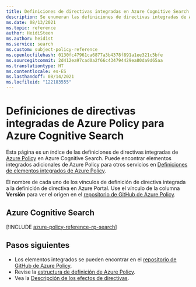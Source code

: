 ```yaml
---
title: Definiciones de directivas integradas en Azure Cognitive Search
description: Se enumeran las definiciones de directivas integradas de Azure Policy en Azure Cognitive Search. Estas definiciones de directivas integradas proporcionan enfoques comunes para administrar los recursos de Azure.
ms.date: 08/13/2021
ms.topic: reference
author: HeidiSteen
ms.author: heidist
ms.service: search
ms.custom: subject-policy-reference
ms.openlocfilehash: 0130fc47961ca6877a3b4378f891a1ee321c5bfe
ms.sourcegitcommit: 2d412ea97cad0a2f66c434794429ea80da9d65aa
ms.translationtype: HT
ms.contentlocale: es-ES
ms.lasthandoff: 08/14/2021
ms.locfileid: "122183555"
---
```

# <a name="azure-policy-built-in-definitions-for-azure-cognitive-search"></a>Definiciones de directivas integradas de Azure Policy para Azure Cognitive Search

Esta página es un índice de las definiciones de directivas integradas de [Azure Policy](../governance/policy/overview.md) en Azure Cognitive Search. Puede encontrar elementos integrados adicionales de Azure Policy para otros servicios en [Definiciones de elementos integrados de Azure Policy](../governance/policy/samples/built-in-policies.md).

El nombre de cada uno de los vínculos de definición de directiva integrada a la definición de directiva en Azure Portal. Use el vínculo de la columna **Versión** para ver el origen en el [repositorio de GitHub de Azure Policy](https://github.com/Azure/azure-policy).

## <a name="azure-cognitive-search"></a>Azure Cognitive Search

[!INCLUDE [azure-policy-reference-rp-search](../../includes/policy/reference/byrp/microsoft.search.md)]

## <a name="next-steps"></a>Pasos siguientes

- Los elementos integrados se pueden encontrar en el [repositorio de GitHub de Azure Policy](https://github.com/Azure/azure-policy).
- Revise la [estructura de definición de Azure Policy](../governance/policy/concepts/definition-structure.md).
- Vea la [Descripción de los efectos de directivas](../governance/policy/concepts/effects.md).
